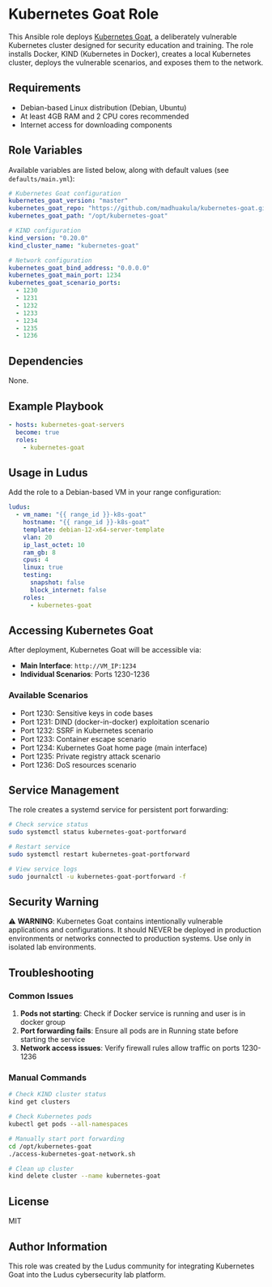 # Kubernetes Goat Role

This Ansible role deploys [Kubernetes Goat](https://github.com/madhuakula/kubernetes-goat), a deliberately vulnerable Kubernetes cluster designed for security education and training. The role installs Docker, KIND (Kubernetes in Docker), creates a local Kubernetes cluster, deploys the vulnerable scenarios, and exposes them to the network.

## Requirements

- Debian-based Linux distribution (Debian, Ubuntu)
- At least 4GB RAM and 2 CPU cores recommended
- Internet access for downloading components

## Role Variables

Available variables are listed below, along with default values (see `defaults/main.yml`):

```yaml
# Kubernetes Goat configuration
kubernetes_goat_version: "master"
kubernetes_goat_repo: "https://github.com/madhuakula/kubernetes-goat.git"
kubernetes_goat_path: "/opt/kubernetes-goat"

# KIND configuration  
kind_version: "0.20.0"
kind_cluster_name: "kubernetes-goat"

# Network configuration
kubernetes_goat_bind_address: "0.0.0.0"
kubernetes_goat_main_port: 1234
kubernetes_goat_scenario_ports:
  - 1230
  - 1231
  - 1232
  - 1233
  - 1234
  - 1235
  - 1236
```

## Dependencies

None.

## Example Playbook

```yaml
- hosts: kubernetes-goat-servers
  become: true
  roles:
    - kubernetes-goat
```

## Usage in Ludus

Add the role to a Debian-based VM in your range configuration:

```yaml
ludus:
  - vm_name: "{{ range_id }}-k8s-goat"
    hostname: "{{ range_id }}-k8s-goat"
    template: debian-12-x64-server-template
    vlan: 20
    ip_last_octet: 10
    ram_gb: 8
    cpus: 4
    linux: true
    testing:
      snapshot: false
      block_internet: false
    roles:
      - kubernetes-goat
```

## Accessing Kubernetes Goat

After deployment, Kubernetes Goat will be accessible via:

- **Main Interface**: `http://VM_IP:1234`
- **Individual Scenarios**: Ports 1230-1236

### Available Scenarios

- Port 1230: Sensitive keys in code bases
- Port 1231: DIND (docker-in-docker) exploitation scenario  
- Port 1232: SSRF in Kubernetes scenario
- Port 1233: Container escape scenario
- Port 1234: Kubernetes Goat home page (main interface)
- Port 1235: Private registry attack scenario
- Port 1236: DoS resources scenario

## Service Management

The role creates a systemd service for persistent port forwarding:

```bash
# Check service status
sudo systemctl status kubernetes-goat-portforward

# Restart service
sudo systemctl restart kubernetes-goat-portforward

# View service logs
sudo journalctl -u kubernetes-goat-portforward -f
```

## Security Warning

⚠️ **WARNING**: Kubernetes Goat contains intentionally vulnerable applications and configurations. It should NEVER be deployed in production environments or networks connected to production systems. Use only in isolated lab environments.

## Troubleshooting

### Common Issues

1. **Pods not starting**: Check if Docker service is running and user is in docker group
2. **Port forwarding fails**: Ensure all pods are in Running state before starting the service
3. **Network access issues**: Verify firewall rules allow traffic on ports 1230-1236

### Manual Commands

```bash
# Check KIND cluster status
kind get clusters

# Check Kubernetes pods
kubectl get pods --all-namespaces

# Manually start port forwarding
cd /opt/kubernetes-goat
./access-kubernetes-goat-network.sh

# Clean up cluster
kind delete cluster --name kubernetes-goat
```

## License

MIT

## Author Information

This role was created by the Ludus community for integrating Kubernetes Goat into the Ludus cybersecurity lab platform.